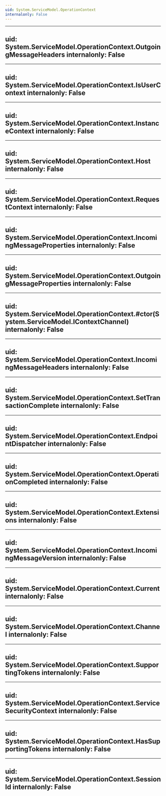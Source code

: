 ```yaml
---
uid: System.ServiceModel.OperationContext
internalonly: False
---
```


---
uid: System.ServiceModel.OperationContext.OutgoingMessageHeaders
internalonly: False
---

---
uid: System.ServiceModel.OperationContext.IsUserContext
internalonly: False
---

---
uid: System.ServiceModel.OperationContext.InstanceContext
internalonly: False
---

---
uid: System.ServiceModel.OperationContext.Host
internalonly: False
---

---
uid: System.ServiceModel.OperationContext.RequestContext
internalonly: False
---

---
uid: System.ServiceModel.OperationContext.IncomingMessageProperties
internalonly: False
---

---
uid: System.ServiceModel.OperationContext.OutgoingMessageProperties
internalonly: False
---

---
uid: System.ServiceModel.OperationContext.#ctor(System.ServiceModel.IContextChannel)
internalonly: False
---

---
uid: System.ServiceModel.OperationContext.IncomingMessageHeaders
internalonly: False
---

---
uid: System.ServiceModel.OperationContext.SetTransactionComplete
internalonly: False
---

---
uid: System.ServiceModel.OperationContext.EndpointDispatcher
internalonly: False
---

---
uid: System.ServiceModel.OperationContext.OperationCompleted
internalonly: False
---

---
uid: System.ServiceModel.OperationContext.Extensions
internalonly: False
---

---
uid: System.ServiceModel.OperationContext.IncomingMessageVersion
internalonly: False
---

---
uid: System.ServiceModel.OperationContext.Current
internalonly: False
---

---
uid: System.ServiceModel.OperationContext.Channel
internalonly: False
---

---
uid: System.ServiceModel.OperationContext.SupportingTokens
internalonly: False
---

---
uid: System.ServiceModel.OperationContext.ServiceSecurityContext
internalonly: False
---

---
uid: System.ServiceModel.OperationContext.HasSupportingTokens
internalonly: False
---

---
uid: System.ServiceModel.OperationContext.SessionId
internalonly: False
---
